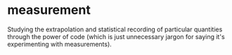 # measurement
Studying the extrapolation and statistical recording of particular quantities through the power of code (which is just unnecessary jargon for saying it's experimenting with measurements).
